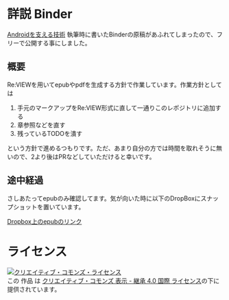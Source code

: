 # 詳説 Binder

[Androidを支える技術](https://github.com/karino2/AndroidSupportTech) 執筆時に書いたBinderの原稿があふれてしまったので、フリーで公開する事にしました。

## 概要

Re:VIEWを用いてepubやpdfを生成する方針で作業しています。作業方針としては

1. 手元のマークアップをRe:VIEW形式に直して一通りこのレポジトリに追加する
2. 章参照などを直す
3. 残っているTODOを潰す

という方針で進めるつもりです。ただ、あまり自分の方では時間を取れそうに無いので、2より後はPRなどしていただけると幸いです。

## 途中経過

さしあたってepubのみ確認してます。気が向いた時に以下のDropBoxにスナップショットを置いています。

[Dropbox上のepubのリンク](https://www.dropbox.com/s/zlpn5bo8bo3qwpb/book.epub?dl=0)

# ライセンス

<a rel="license" href="http://creativecommons.org/licenses/by-sa/4.0/"><img alt="クリエイティブ・コモンズ・ライセンス" style="border-width:0" src="https://i.creativecommons.org/l/by-sa/4.0/88x31.png" /></a><br />この 作品 は <a rel="license" href="http://creativecommons.org/licenses/by-sa/4.0/">クリエイティブ・コモンズ 表示 - 継承 4.0 国際 ライセンス</a>の下に提供されています。



